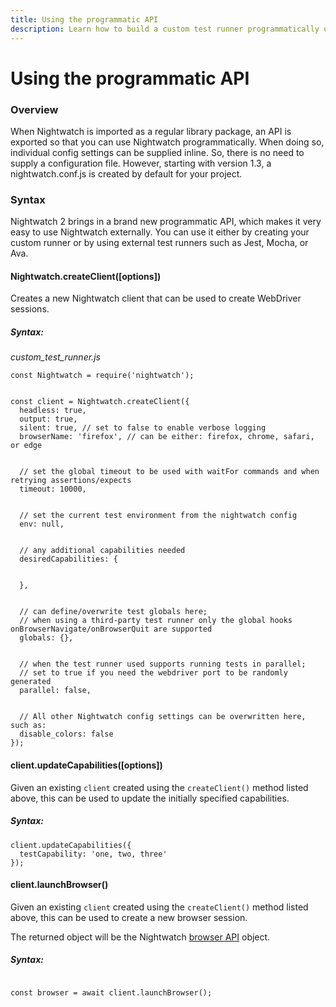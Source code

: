 ```yaml
---
title: Using the programmatic API
description: Learn how to build a custom test runner programmatically using Nightwatch APIs
---
```


<div class="page-header"><h1>Using the programmatic API</h1></div>

### Overview
When Nightwatch is imported as a regular library package, an API is exported so that you can use Nightwatch programmatically. When doing so, individual config settings can be supplied inline. So, there is no need to supply a configuration file. However, starting with version 1.3, a nightwatch.conf.js is created by default for your project.

### Syntax
Nightwatch 2 brings in a brand new programmatic API, which makes it very easy to use Nightwatch externally. You can use it either by creating your custom runner or by using external test runners such as Jest, Mocha, or Ava.

<div class="apimethod">
  <h4>Nightwatch.createClient([options])</h4>

  <p>Creates a new Nightwatch client that can be used to create WebDriver sessions.</p>

<h5>Syntax:</h5>

<div class="sample-test"><i>custom_test_runner.js</i><pre class="line-numbers" data-language="javascript"><code class="default-theme language-javascript">const Nightwatch = require('nightwatch');
<br>
const client = Nightwatch.createClient({
  headless: true,
  output: true,
  silent: true, // set to false to enable verbose logging
  browserName: 'firefox', // can be either: firefox, chrome, safari, or edge
  <br>
  // set the global timeout to be used with waitFor commands and when retrying assertions/expects
  timeout: 10000,
  <br>
  // set the current test environment from the nightwatch config
  env: null,
  <br>
  // any additional capabilities needed
  desiredCapabilities: {
    <br>
  },
  <br>
  // can define/overwrite test globals here; 
  // when using a third-party test runner only the global hooks onBrowserNavigate/onBrowserQuit are supported
  globals: {},
  <br>
  // when the test runner used supports running tests in parallel; 
  // set to true if you need the webdriver port to be randomly generated
  parallel: false, 
  <br>
  // All other Nightwatch config settings can be overwritten here, such as:
  disable_colors: false
});
</code></pre></div>
</div>

<div class="apimethod">
  <h4>client.updateCapabilities([options])</h4>

  <p>Given an existing <code>client</code> created using the <code>createClient()</code> method listed above, this can be used to update the initially specified capabilities.</p>

<h5>Syntax:</h5>

<div class="sample-test"><pre data-language="javascript" class="line-numbers"><code class="default-theme language-javascript">client.updateCapabilities({
  testCapability: 'one, two, three'
});
</code></pre></div>
</div>

<div class="apimethod">
  <h4>client.launchBrowser()</h4>

  <p>Given an existing <code>client</code> created using the <code>createClient()</code> method listed above, this can be used to create a new browser session.</p>

The returned object will be the Nightwatch [browser API](/api/#the-browser-object) object.

<h5>Syntax:</h5>

<div class="sample-test"><pre data-language="javascript" class="line-numbers"><code class="default-theme language-javascript">
const browser = await client.launchBrowser();
</code></pre></div>
</div>

 